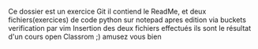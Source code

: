 Ce dossier est un exercice Git il contiend le ReadMe, et deux fichiers(exercices) de code python sur notepad
apres edition via buckets verification par vim
Insertion des deux fichiers effectués ils sont le résultat d'un cours open Classrom ;) 
amusez vous bien
